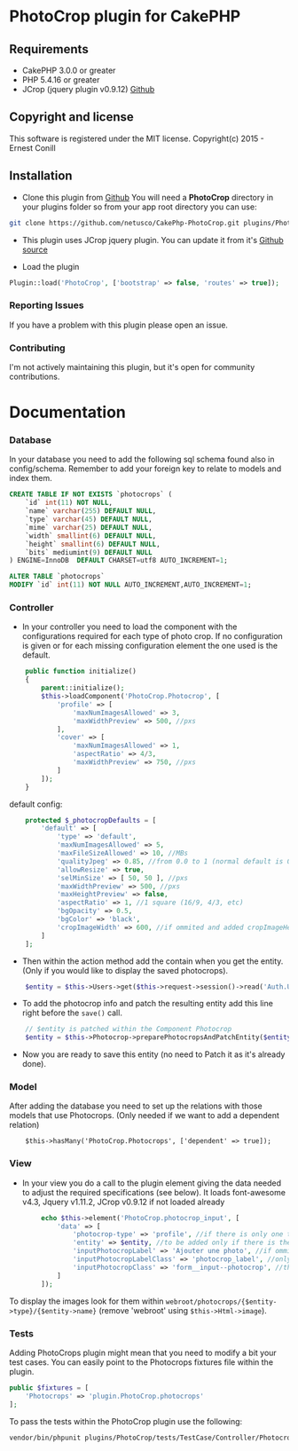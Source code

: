 # PhotoCrop plugin for CakePHP

## Requirements

* CakePHP 3.0.0 or greater
* PHP 5.4.16 or greater
* JCrop (jquery plugin v0.9.12) [Github](https://github.com/tapmodo/Jcrop/tree/master/js)

## Copyright and license

This software is registered under the MIT license. Copyright(c) 2015 - Ernest Conill

## Installation

* Clone this plugin from [Github](https://github.com/netusco/CakePhp-PhotoCrop.git)
You will need a **PhotoCrop** directory in your plugins folder so from your app root directory you can use:

```sh
git clone https://github.com/netusco/CakePhp-PhotoCrop.git plugins/PhotoCrop/
```

* This plugin uses JCrop jquery plugin. You can update it from it's [Github source](https://github.com/tapmodo/Jcrop/tree/master/js)

* Load the plugin

```php
Plugin::load('PhotoCrop', ['bootstrap' => false, 'routes' => true]);
```

### Reporting Issues

If you have a problem with this plugin please open an issue.

### Contributing

I'm not actively maintaining this plugin, but it's open for community contributions.

# Documentation

### Database
In your database you need to add the following sql schema found also in config/schema. 
Remember to add your foreign key to relate to models and index them. 

```sql
CREATE TABLE IF NOT EXISTS `photocrops` (
    `id` int(11) NOT NULL,
    `name` varchar(255) DEFAULT NULL,
    `type` varchar(45) DEFAULT NULL,
    `mime` varchar(25) DEFAULT NULL,
    `width` smallint(6) DEFAULT NULL,
    `height` smallint(6) DEFAULT NULL,
    `bits` mediumint(9) DEFAULT NULL
) ENGINE=InnoDB  DEFAULT CHARSET=utf8 AUTO_INCREMENT=1;

ALTER TABLE `photocrops`
MODIFY `id` int(11) NOT NULL AUTO_INCREMENT,AUTO_INCREMENT=1;
```

### Controller
* In your controller you need to load the component with the configurations required for each type of photo crop.
If no configuration is given or for each missing configuration element the one used is the default.

```php
    public function initialize()
    {
        parent::initialize();
        $this->loadComponent('PhotoCrop.Photocrop', [
            'profile' => [
                'maxNumImagesAllowed' => 3,
                'maxWidthPreview' => 500, //pxs
            ],
            'cover' => [
                'maxNumImagesAllowed' => 1, 
                'aspectRatio' => 4/3,
                'maxWidthPreview' => 750, //pxs
            ]
        ]);
    }
```

default config:

```php
    protected $_photocropDefaults = [
        'default' => [
            'type' => 'default',
            'maxNumImagesAllowed' => 5,
            'maxFileSizeAllowed' => 10, //MBs
            'qualityJpeg' => 0.85, //from 0.0 to 1 (normal default is 0.92)
            'allowResize' => true,
            'selMinSize' => [ 50, 50 ], //pxs
            'maxWidthPreview' => 500, //pxs
            'maxHeightPreview' => false,
            'aspectRatio' => 1, //1 square (16/9, 4/3, etc)
            'bgOpacity' => 0.5,
            'bgColor' => 'black',
            'cropImageWidth' => 600, //if ommited and added cropImageHeight width is calculated according to aspectRatio
        ]
    ];
```

* Then within the action method add the contain when you get the entity. 
(Only if you would like to display the saved photocrops).

```php
    $entity = $this->Users->get($this->request->session()->read('Auth.User.id'), ['contain' => ['Photocrops']]);    
```

* To add the photocrop info and patch the resulting entity add this line right before the `save()` call.

```php
    // $entity is patched within the Component Photocrop
    $entity = $this->Photocrop->preparePhotocropsAndPatchEntity($entity);
```

* Now you are ready to save this entity (no need to Patch it as it's already done).


### Model
After adding the database you need to set up the relations with those models that use Photocrops. 
(Only needed if we want to add a dependent relation)

        $this->hasMany('PhotoCrop.Photocrops', ['dependent' => true]);


### View
* In your view you do a call to the plugin element giving the data needed to adjust the required specifications (see below).
It loads font-awesome v4.3, Jquery v1.11.2, JCrop v0.9.12 if not loaded already

```php
        echo $this->element('PhotoCrop.photocrop_input', [
            'data' => [
                'photocrop-type' => 'profile', //if there is only one type defined this can be ommited
                'entity' => $entity, //to be added only if there is the need to display stored photocrops of this entity 
                'inputPhotocropLabel' => 'Ajouter une photo', //if ommited there will be no label
                'inputPhotocropLabelClass' => 'photocrop_label', //only needed if there is label
                'inputPhotocropClass' => 'form__input--photocrop', //this is the class by default
            ]
        ]);
```

To display the images look for them within `webroot/photocrops/{$entity->type}/{$entity->name}` (remove 'webroot' using `$this->Html->image`).


### Tests
Adding PhotoCrops plugin might mean that you need to modify a bit your test cases. You can easily point to the Photocrops fixtures file within the plugin.

```php
public $fixtures = [
    'Photocrops' => 'plugin.PhotoCrop.photocrops'
];
```

To pass the tests within the PhotoCrop plugin use the following:

```sh
vendor/bin/phpunit plugins/PhotoCrop/tests/TestCase/Controller/PhotocropsControllerTest.php
```
